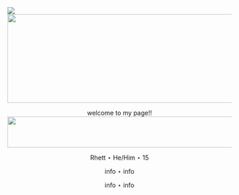 ![](https://komarev.com/ghpvc/?username=k4tskullX&color=blue)
  <img width="850" height="200" src="https://i.pinimg.com/1200x/cd/ee/70/cdee70892531934ef31c164497a82c8c.jpg"> 
  
  <p align="center">
  welcome to my page!!

  <img width="800" height="70" src="https://64.media.tumblr.com/a43db1e911e8107f35119622df772e52/b15d23a765658ea4-3d/s1280x1920/3c7f3767d66cc0710d12a0e5609dcc25abad3103.pnj"> 

<p align="center">
Rhett ⋆ He/Him ⋆ 15
<p align="center">
info ⋆ info
<p align="center">
info ⋆ info
